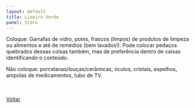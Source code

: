 ```yaml
---
layout: default
title: Lixeira Verde
panel: Vidro
---
```


<p class="textoprincipal">Coloque: Garrafas de vidro, potes, frascos (limpos) de produtos de limpeza ou alimentos e até de remédios (bem lavados!). Pode colocar pedaços quebrados dessas coisas também, mas de preferência dentro de caixas identificando o conteúdo.</p>

<p class="textoprincipal">Não coloque: porcelanas/louças/cerâmicas, óculos, cristais, espelhos, ampolas de medicamentos, tubo de TV. </p>

<div class="botao_2_div">
  <br><br>
  <a href="{{ site.baseurl }}/" class="botao_2">Voltar</a>
</div>
